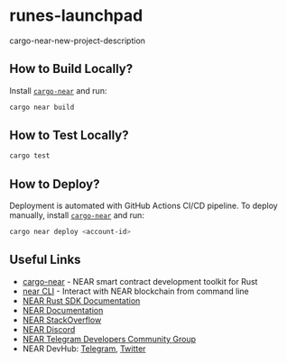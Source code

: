 # runes-launchpad

cargo-near-new-project-description

## How to Build Locally?

Install [`cargo-near`](https://github.com/near/cargo-near) and run:

```bash
cargo near build
```

## How to Test Locally?

```bash
cargo test
```

## How to Deploy?

Deployment is automated with GitHub Actions CI/CD pipeline.
To deploy manually, install [`cargo-near`](https://github.com/near/cargo-near) and run:

```bash
cargo near deploy <account-id>
```

## Useful Links

- [cargo-near](https://github.com/near/cargo-near) - NEAR smart contract development toolkit for Rust
- [near CLI](https://near.cli.rs) - Interact with NEAR blockchain from command line
- [NEAR Rust SDK Documentation](https://docs.near.org/sdk/rust/introduction)
- [NEAR Documentation](https://docs.near.org)
- [NEAR StackOverflow](https://stackoverflow.com/questions/tagged/nearprotocol)
- [NEAR Discord](https://near.chat)
- [NEAR Telegram Developers Community Group](https://t.me/neardev)
- NEAR DevHub: [Telegram](https://t.me/neardevhub), [Twitter](https://twitter.com/neardevhub)
